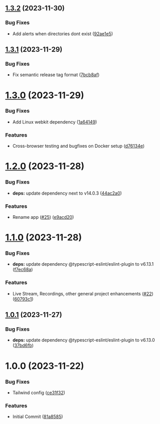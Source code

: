 ## [1.3.2](https://github.com/bcanfield/mediamtx-connect/compare/1.3.1...1.3.2) (2023-11-30)


### Bug Fixes

* Add alerts when directories dont exist ([92ae1e5](https://github.com/bcanfield/mediamtx-connect/commit/92ae1e5255cda879aeb90217d4ea6d2cf116675a))

## [1.3.1](https://github.com/bcanfield/mediamtx-connect/compare/v1.3.0...1.3.1) (2023-11-29)


### Bug Fixes

* Fix semantic release tag format ([7bcb8af](https://github.com/bcanfield/mediamtx-connect/commit/7bcb8af5db631bf8b9fdcc100fa4cb1afb498396))

# [1.3.0](https://github.com/bcanfield/mediamtx-connect/compare/v1.2.0...v1.3.0) (2023-11-29)


### Bug Fixes

* Add Linux webkit dependency ([1a64149](https://github.com/bcanfield/mediamtx-connect/commit/1a64149aedcc95ebcc4324fe221424ddfbbc76cd))


### Features

* Cross-browser testing and bugfixes on Docker setup ([d76134e](https://github.com/bcanfield/mediamtx-connect/commit/d76134e857e2bc1bd7c6c1226732e9074ffd7730))

# [1.2.0](https://github.com/bcanfield/mediamtx-connect/compare/v1.1.0...v1.2.0) (2023-11-28)


### Bug Fixes

* **deps:** update dependency next to v14.0.3 ([44ac2a0](https://github.com/bcanfield/mediamtx-connect/commit/44ac2a0e8ea88915a2d7025a7a4011a47added4e))


### Features

* Rename app ([#25](https://github.com/bcanfield/mediamtx-connect/issues/25)) ([e9acd20](https://github.com/bcanfield/mediamtx-connect/commit/e9acd2080ab5f4fc67970efaafdb942eebd4250e))

# [1.1.0](https://github.com/bcanfield/nextstream/compare/v1.0.1...v1.1.0) (2023-11-28)


### Bug Fixes

* **deps:** update dependency @typescript-eslint/eslint-plugin to v6.13.1 ([f7ec68a](https://github.com/bcanfield/nextstream/commit/f7ec68a375d97ca62c89d685043b6418f6f06407))


### Features

* Live Stream, Recordings, other general project enhancements ([#22](https://github.com/bcanfield/nextstream/issues/22)) ([60793c1](https://github.com/bcanfield/nextstream/commit/60793c179a2a26bbdd42978c576ea0f3ecf5a9cc))

## [1.0.1](https://github.com/bcanfield/nextstream/compare/v1.0.0...v1.0.1) (2023-11-27)


### Bug Fixes

* **deps:** update dependency @typescript-eslint/eslint-plugin to v6.13.0 ([37bd6fb](https://github.com/bcanfield/nextstream/commit/37bd6fb800643e66ca32eb859d599f96b5fad646))

# 1.0.0 (2023-11-22)


### Bug Fixes

* Tailwind config ([ce31f32](https://github.com/bcanfield/nextstream/commit/ce31f32f7e2dad0fd710c61d706cfd9a0cb0d727))


### Features

* Initial Commit ([81a8585](https://github.com/bcanfield/nextstream/commit/81a85855cc4a520d0dfcf86528f96400b2048c34))
